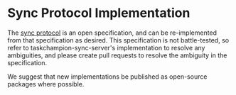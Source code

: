 # Sync Protocol Implementation

The [sync protocol](https://gothenburgbitfactory.org/taskchampion/sync.html) is
an open specification, and can be re-implemented from that specification as
desired. This specification is not battle-tested, so refer to
taskchampion-sync-server's implementation to resolve any ambiguities, and
please create pull requests to resolve the ambiguity in the specification.

We suggest that new implementations be published as open-source packages where
possible.
